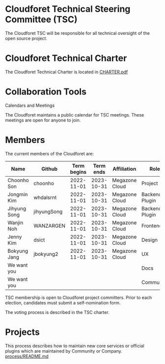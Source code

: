 # Cloudforet Technical Steering Committee (TSC)

The Cloudforet TSC will be responsible for all technical oversight of the open source project.

# Cloudforet Technical Charter

The Cloudforet Technical Charter is located in [CHARTER.pdf](CHARTER.pdf)

# Collaboration Tools

Calendars and Meetings

The Cloudforet maintains a public calendar for TSC meetings. These meetings are open for anyone to join.

# Members

The current members of the Cloudforet are:

| Name | Github | Term begins | Term ends | Affiliation | Role        |
| ---- | ------ | ------------|-------------|-----------| ----------- |
| Choonho Son | choonho | 2022-11-01 | 2023-10-31 | Megazone Cloud | Project |
| Jongmin Kim | whdalsrnt | 2022-11-01 | 2023-10-31 | Megazone Cloud | Backend, Plugin |
| Jihyung Song | jihyungSong | 2022-11-01 | 2023-10-31 | Megazone Cloud | Backend, Plugin |
| Wanjin Noh  | WANZARGEN | 2022-11-01 | 2023-10-31 | Megazone Cloud | Frontend |
| Jenny Kim | dsict | 2022-11-01 | 2023-10-31 | Megazone Cloud | Design |
| Bokyung Jang | jbokyung2 | 2022-11-01 | 2023-10-31 | Megazone Cloud | UX     |
| We want you  |           |            |            |                | Docs     |
| We want you  |           |            |            |                | Community   |


TSC membership is open to Cloudforet project committers. Prior to each election, candidates must submit a self-nomination form.

The voting process is described in the TSC charter.

# Projects

This process describes how to maintain new core services or official plugins which are maintained by Community or Company.
[process/README.md](process/README.md)

